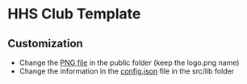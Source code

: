 # HHS Club Template

## Customization

-   Change the [PNG file](/public/logo.png) in the public folder (keep the logo.png name)
-   Change the information in the [config.json](/src/lib/config.json) file in the src/lib folder
